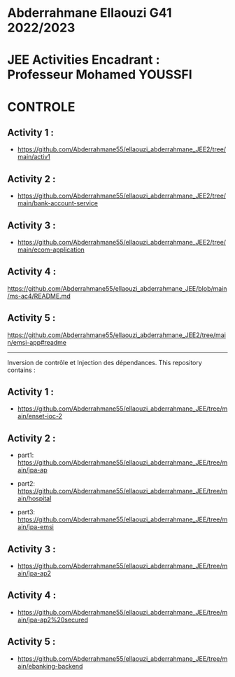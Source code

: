 # Abderrahmane Ellaouzi G41 2022/2023
#  JEE Activities Encadrant : Professeur Mohamed YOUSSFI 

  #  CONTROLE


  ## Activity 1 :

- https://github.com/Abderrahmane55/ellaouzi_abderrahmane_JEE2/tree/main/activ1

## Activity 2 :

- https://github.com/Abderrahmane55/ellaouzi_abderrahmane_JEE2/tree/main/bank-account-service

## Activity 3 : 

- https://github.com/Abderrahmane55/ellaouzi_abderrahmane_JEE2/tree/main/ecom-application

## Activity 4 :

https://github.com/Abderrahmane55/ellaouzi_abderrahmane_JEE/blob/main/ms-ac4/README.md

## Activity 5 :

https://github.com/Abderrahmane55/ellaouzi_abderrahmane_JEE2/tree/main/emsi-app#readme








--------------------------------------------------------------------------------------------
Inversion de contrôle et Injection des dépendances. This repository contains :

## Activity 1 :

- https://github.com/Abderrahmane55/ellaouzi_abderrahmane_JEE/tree/main/enset-ioc-2

## Activity 2 :

- part1:  https://github.com/Abderrahmane55/ellaouzi_abderrahmane_JEE/tree/main/jpa-ap

- part2:  https://github.com/Abderrahmane55/ellaouzi_abderrahmane_JEE/tree/main/hospital

- part3:  https://github.com/Abderrahmane55/ellaouzi_abderrahmane_JEE/tree/main/jpa-emsi

## Activity 3 : 

- https://github.com/Abderrahmane55/ellaouzi_abderrahmane_JEE/tree/main/jpa-ap2

## Activity 4 :

- https://github.com/Abderrahmane55/ellaouzi_abderrahmane_JEE/tree/main/jpa-ap2%20secured

## Activity 5 :

- https://github.com/Abderrahmane55/ellaouzi_abderrahmane_JEE/tree/main/ebanking-backend

